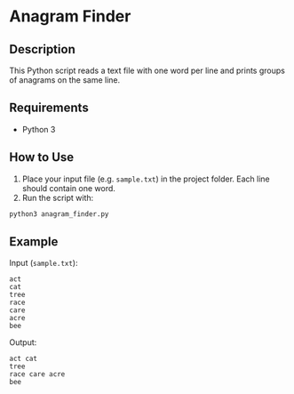 # Anagram Finder

## Description

This Python script reads a text file with one word per line and prints groups of anagrams on the same line.

## Requirements
- Python 3

## How to Use

1. Place your input file (e.g. `sample.txt`) in the project folder. Each line should contain one word.
2. Run the script with:

```bash
python3 anagram_finder.py
```

## Example

Input (`sample.txt`):
```
act
cat
tree
race
care
acre
bee
```

Output:
```
act cat
tree
race care acre
bee
```
